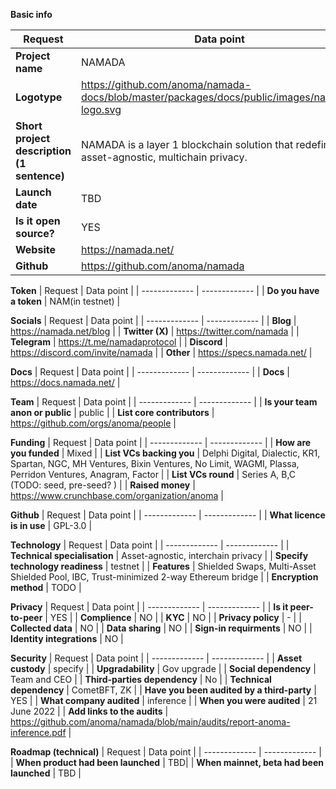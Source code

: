 **Basic info**

| Request  | Data point | 
| ------------- | ------------- |
| **Project name**  | NAMADA |
| **Logotype**  |  https://github.com/anoma/namada-docs/blob/master/packages/docs/public/images/namada-logo.svg |
| **Short project description (1 sentence)** | NAMADA is a layer 1 blockchain solution that redefines asset-agnostic, multichain privacy. |
| **Launch date** | TBD |
| **Is it open source?** | YES |
| **Website**  | https://namada.net/ |
| **Github**  | https://github.com/anoma/namada |

**Token**
| Request  | Data point | 
| ------------- | ------------- |
| **Do you have a token** | NAM(in testnet) |

**Socials**
| Request  | Data point | 
| ------------- | ------------- |
| **Blog** | https://namada.net/blog |
| **Twitter (X)** | https://twitter.com/namada |
| **Telegram** | https://t.me/namadaprotocol  |
| **Discord** | https://discord.com/invite/namada |
| **Other** | https://specs.namada.net/ |

**Docs**
| Request  | Data point | 
| ------------- | ------------- |
| **Docs** | https://docs.namada.net/ |

**Team**
| Request  | Data point | 
| ------------- | ------------- |
| **Is your team anon or public**  | public | 
| **List core contributors** | https://github.com/orgs/anoma/people | 

**Funding**
| Request  | Data point | 
| ------------- | ------------- |
| **How are you funded**  | Mixed | 
| **List VCs backing you**  | Delphi Digital, Dialectic, KR1, Spartan, NGC, MH Ventures, Bixin Ventures, No Limit, WAGMI, Plassa, Perridon Ventures, Anagram,  Factor |
| **List VCs round**  | Series A, B,C (TODO: seed, pre-seed? ) | 
| **Raised money** | https://www.crunchbase.com/organization/anoma | 

**Github**
| Request  | Data point | 
| ------------- | ------------- |
| **What licence is in use**  | GPL-3.0 |

**Technology**
| Request  | Data point | 
| ------------- | ------------- |
| **Technical specialisation**  | Asset-agnostic, interchain privacy | 
| **Specify technology readiness**  | testnet | 
| **Features**  | Shielded Swaps, Multi-Asset Shielded Pool, IBC, Trust-minimized 2-way Ethereum bridge | 
| **Encryption method**  | TODO |

**Privacy**
| Request  | Data point | 
| ------------- | ------------- |
| **Is it peer-to-peer**  | YES | 
| **Complience**  | NO |
| **KYC**  | NO |
| **Privacy policy** | - |
| **Collected data**  | NO |
| **Data sharing** | NO |
| **Sign-in requirments** | NO |
| **Identity integrations** | NO |

**Security**
| Request  | Data point | 
| ------------- | ------------- |
| **Asset custody** | specify | 
| **Upgradability**  | Gov upgrade |
| **Social dependency**  | Team and CEO |
| **Third-parties dependency** | No |
| **Technical dependency** | CometBFT, ZK  |
| **Have you been audited by a third-party** | YES |
| **What company audited** | inference |
| **When you were audited** | 21 June 2022 |
| **Add links to the audits** | https://github.com/anoma/namada/blob/main/audits/report-anoma-inference.pdf |

**Roadmap (technical)**
| Request  | Data point | 
| ------------- | ------------- |
| **When product had been launched** | TBD| 
| **When mainnet, beta had been launched**  | TBD |

